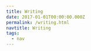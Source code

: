 ```yaml
---
title: Writing
date: 2017-01-01T00:00:00.000Z
permalink: /writing.html
navtitle: Writing
tags:
  - nav
---
```

